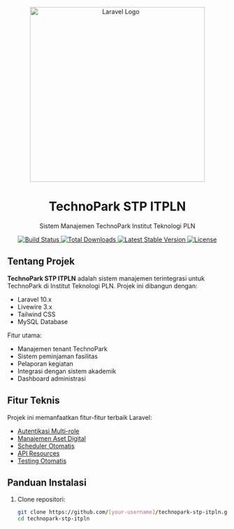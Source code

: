 <p align="center">
  <a href="https://laravel.com" target="_blank">
    <img src="https://raw.githubusercontent.com/laravel/art/master/logo-lockup/5%20SVG/2%20CMYK/1%20Full%20Color/laravel-logolockup-cmyk-red.svg" width="400" alt="Laravel Logo">
  </a>
  <h1 align="center">TechnoPark STP ITPLN</h1>
  <p align="center">Sistem Manajemen TechnoPark Institut Teknologi PLN</p>
</p>

<p align="center">
  <a href="https://github.com/[your-username]/technopark-stp-itpln/actions">
    <img src="https://github.com/laravel/framework/workflows/tests/badge.svg" alt="Build Status">
  </a>
  <a href="https://packagist.org/packages/laravel/framework">
    <img src="https://img.shields.io/packagist/dt/laravel/framework" alt="Total Downloads">
  </a>
  <a href="https://packagist.org/packages/laravel/framework">
    <img src="https://img.shields.io/packagist/v/laravel/framework" alt="Latest Stable Version">
  </a>
  <a href="https://opensource.org/licenses/MIT">
    <img src="https://img.shields.io/badge/license-MIT-brightgreen" alt="License">
  </a>
</p>

## Tentang Projek

**TechnoPark STP ITPLN** adalah sistem manajemen terintegrasi untuk TechnoPark di Institut Teknologi PLN. Projek ini dibangun dengan:

- Laravel 10.x
- Livewire 3.x
- Tailwind CSS
- MySQL Database

Fitur utama:
- Manajemen tenant TechnoPark
- Sistem peminjaman fasilitas
- Pelaporan kegiatan
- Integrasi dengan sistem akademik
- Dashboard administrasi

## Fitur Teknis

Projek ini memanfaatkan fitur-fitur terbaik Laravel:
- [Autentikasi Multi-role](https://laravel.com/docs/authentication)
- [Manajemen Aset Digital](https://laravel.com/docs/filesystem)
- [Scheduler Otomatis](https://laravel.com/docs/scheduling)
- [API Resources](https://laravel.com/docs/eloquent-resources)
- [Testing Otomatis](https://laravel.com/docs/testing)

## Panduan Instalasi

1. Clone repositori:
   ```bash
   git clone https://github.com/[your-username]/technopark-stp-itpln.git
   cd technopark-stp-itpln
